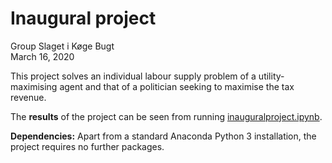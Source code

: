 # Inaugural project

Group Slaget i Køge Bugt 
\
March 16, 2020

This project solves an individual labour supply problem of a utility-maximising agent and that of a politician seeking to maximise the tax revenue.

The **results** of the project can be seen from running [inauguralproject.ipynb](inauguralproject.ipynb).

**Dependencies:** Apart from a standard Anaconda Python 3 installation, the project requires no further packages.
